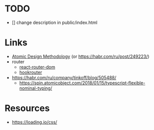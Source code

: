 # TODO

- [] change description in public/index.html

# Links

- [Atomic Design Methodology](https://atomicdesign.bradfrost.com/chapter-2/) (or https://habr.com/ru/post/249223/)
- router
  - [react-router-dom](https://reacttraining.com/react-router/web/guides/quick-start)
  - [hookrouter](https://github.com/Paratron/hookrouter#readme)
- https://habr.com/ru/company/tinkoff/blog/505488/
  - https://spin.atomicobject.com/2018/01/15/typescript-flexible-nominal-typing/

# Resources

- https://loading.io/css/
